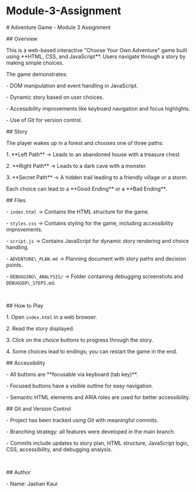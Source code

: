 # Module-3-Assignment

\# Adventure Game - Module 3 Assignment



\## Overview

This is a web-based interactive "Choose Your Own Adventure" game built using \*\*HTML, CSS, and JavaScript\*\*. Users navigate through a story by making simple choices.



The game demonstrates:

\- DOM manipulation and event handling in JavaScript.

\- Dynamic story based on user choices.

\- Accessibility improvements like keyboard navigation and focus highlights.

\- Use of Git for version control.



\## Story

The player wakes up in a forest and chooses one of three paths:



1\. \*\*Left Path\*\* → Leads to an abandoned house with a treasure chest.

2\. \*\*Right Path\*\* → Leads to a dark cave with a monster.

3\. \*\*Secret Path\*\* → A hidden trail leading to a friendly village or a storm.



Each choice can lead to a \*\*Good Ending\*\* or a \*\*Bad Ending\*\*.



\## Files

\- `index.html` → Contains the HTML structure for the game.

\- `styles.css` → Contains styling for the game, including accessibility improvements.

\- `script.js` → Contains JavaScript for dynamic story rendering and choice handling.

\- `ADVENTURE\_PLAN.md` → Planning document with story paths and decision points.

\- `DEBUGGING\_ANALYSIS/` → Folder containing debugging screenshots and `DEBUGGER\_STEPS.md`.

&nbsp; 

\## How to Play

1\. Open `index.html` in a web browser.

2\. Read the story displayed.

3\. Click on the choice buttons to progress through the story.

4\. Some choices lead to endings; you can restart the game in the end.



\## Accessibility

\- All buttons are \*\*focusable via keyboard (tab key)\*\*.

\- Focused buttons have a visible outline for easy navigation.

\- Semantic HTML elements and ARIA roles are used for better accessibility.



\## Git and Version Control

\- Project has been tracked using Git with meaningful commits.

\- Branching strategy: all features were developed in the main branch.

\- Commits include updates to story plan, HTML structure, JavaScript logic, CSS, accessibility, and debugging analysis.



&nbsp; 

\## Author

\- Name: Jashan Kaur

